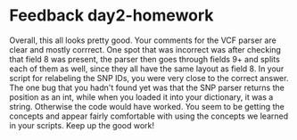 # Feedback day2-homework

Overall, this all looks pretty good. Your comments for the VCF parser are clear and mostly corrrect. One spot that was incorrect was after checking that field 8 was present, the parser then goes through fields 9+ and splits each of them as well, since they all have the same layout as field 8. In your script for relabeling the SNP IDs, you were very close to the correct answer. The one bug that you hadn't found yet was that the SNP parser returns the position as an int, while when you loaded it into your dictionary, it was a string. Otherwise the code would have worked. You seem to be getting the concepts and appear fairly comfortable with using the concepts we learned in your scripts. Keep up the good work!